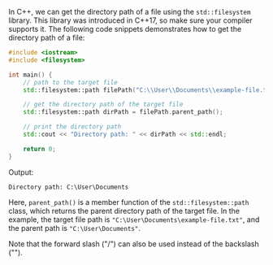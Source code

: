 In C++, we can get the directory path of a file using the `std::filesystem` library. This library was introduced in C++17, so make sure your compiler supports it. The following code snippets demonstrates how to get the directory path of a file:

```cpp
#include <iostream>
#include <filesystem>

int main() {
    // path to the target file
    std::filesystem::path filePath("C:\\User\\Documents\\example-file.txt");

    // get the directory path of the target file
    std::filesystem::path dirPath = filePath.parent_path();

    // print the directory path
    std::cout << "Directory path: " << dirPath << std::endl;

    return 0;
}
```

Output:
```
Directory path: C:\User\Documents
```

Here, `parent_path()` is a member function of the `std::filesystem::path` class, which returns the parent directory path of the target file. In the example, the target file path is `"C:\User\Documents\example-file.txt"`, and the parent path is `"C:\User\Documents"`. 

Note that the forward slash ("/") can also be used instead of the backslash ("\").